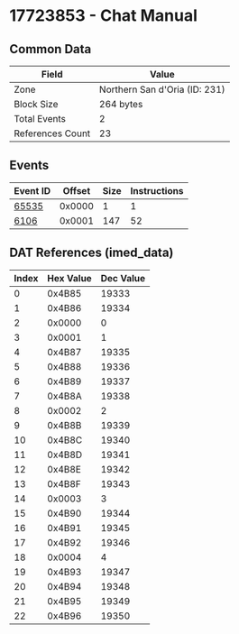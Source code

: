 # 17723853 - Chat Manual

## Common Data

| Field            | Value                         |
|------------------|-------------------------------|
| Zone             | Northern San d'Oria (ID: 231) |
| Block Size       | 264 bytes                     |
| Total Events     | 2                             |
| References Count | 23                            |

## Events

| Event ID            | Offset   |   Size |   Instructions |
|---------------------|----------|--------|----------------|
| [65535](./65535.md) | 0x0000   |      1 |              1 |
| [6106](./6106.md)   | 0x0001   |    147 |             52 |

## DAT References (imed_data)

|   Index | Hex Value   |   Dec Value |
|---------|-------------|-------------|
|       0 | 0x4B85      |       19333 |
|       1 | 0x4B86      |       19334 |
|       2 | 0x0000      |           0 |
|       3 | 0x0001      |           1 |
|       4 | 0x4B87      |       19335 |
|       5 | 0x4B88      |       19336 |
|       6 | 0x4B89      |       19337 |
|       7 | 0x4B8A      |       19338 |
|       8 | 0x0002      |           2 |
|       9 | 0x4B8B      |       19339 |
|      10 | 0x4B8C      |       19340 |
|      11 | 0x4B8D      |       19341 |
|      12 | 0x4B8E      |       19342 |
|      13 | 0x4B8F      |       19343 |
|      14 | 0x0003      |           3 |
|      15 | 0x4B90      |       19344 |
|      16 | 0x4B91      |       19345 |
|      17 | 0x4B92      |       19346 |
|      18 | 0x0004      |           4 |
|      19 | 0x4B93      |       19347 |
|      20 | 0x4B94      |       19348 |
|      21 | 0x4B95      |       19349 |
|      22 | 0x4B96      |       19350 |
